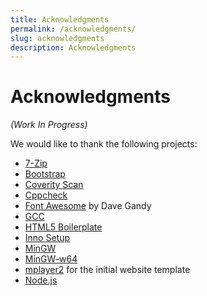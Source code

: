 ```yaml
---
title: Acknowledgments
permalink: /acknowledgments/
slug: acknowledgments
description: Acknowledgments
---
```


# Acknowledgments

*(Work In Progress)*

We would like to thank the following projects:

* [7-Zip](http://www.7-zip.org/)
* [Bootstrap](https://getbootstrap.com/)
* [Coverity Scan](https://scan.coverity.com/)
* [Cppcheck](http://cppcheck.sourceforge.net/)
* [Font Awesome](http://fontawesome.io/) by Dave Gandy
* [GCC](http://gcc.gnu.org/)
* [HTML5 Boilerplate](https://html5boilerplate.com/)
* [Inno Setup](http://www.jrsoftware.org/isinfo.php)
* [MinGW](http://www.mingw.org/)
* [MinGW-w64](http://mingw-w64.org/doku.php)
* [mplayer2](http://www.mplayer2.org/) for the initial website template
* [Node.js](https://nodejs.org/)
